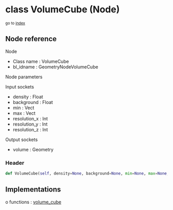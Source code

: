 # class VolumeCube (Node)

<sub>go to [index](/docs/index.md)</sub>

## Node reference

Node
 - Class name : VolumeCube
 - bl_idname : GeometryNodeVolumeCube

Node parameters

Input sockets
 - density : Float
 - background : Float
 - min : Vect
 - max : Vect
 - resolution_x : Int
 - resolution_y : Int
 - resolution_z : Int

Output sockets
 - volume : Geometry

### Header

``` python
def VolumeCube(self, density=None, background=None, min=None, max=None, resolution_x=None, resolution_y=None, resolution_z=None, node_label=None, node_color=None):
```

## Implementations

o functions : [volume_cube](/docs/classes/volume_cube.md)

